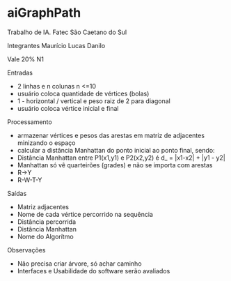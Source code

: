 # aiGraphPath
Trabalho de IA.
Fatec São Caetano do Sul

Integrantes
Maurício
Lucas
Danilo

Vale
20% N1

Entradas
* 2 linhas e n colunas n <=10
* usuário coloca quantidade de vértices (bolas)
* 1 - horizontal / vertical e peso raiz de 2 para diagonal
* usuário coloca vértice inicial e final

Processamento
* armazenar vértices e pesos das arestas em matriz de adjacentes minizando o espaço
* calcular a distância Manhattan do ponto inicial ao ponto final, sendo:
* Distância Manhattan entre P1(x1,y1) e P2(x2,y2) é d_ = |x1-x2| + |y1 - y2|
* Manhattan só vê quarteirões (grades) e não se importa com arestas
* R->Y
* R-W-T-Y

Saídas
* Matriz adjacentes
* Nome de cada vértice percorrido na sequência
* Distância percorrida
* Distância Manhattan
* Nome do Algorítmo

Observações
* Não precisa criar árvore, só achar caminho
* Interfaces e Usabilidade do software serão avaliados
